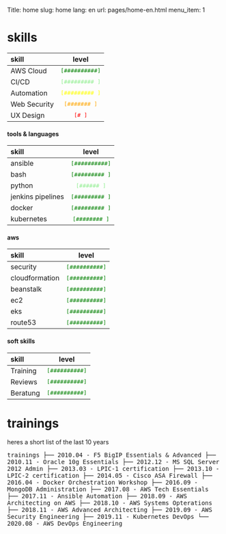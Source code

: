 Title: home
slug: home
lang: en
url: pages/home-en.html
menu_item: 1

# skills

| skill         | level                   |
| :------------ |:-----------------------:|
| AWS Cloud     |<span style="color:green"><samp>[##########]</samp></span>|
| CI/CD         |<span style="color:lightgreen"><samp>[######### ]</samp></span>|
| Automation    |<span style="color:yellow"><samp>[######### ]</samp></span>|
| Web Security  |<span style="color:orange"><samp>[#######   ]</samp></span>|
| UX Design     |<span style="color:red"><samp>[#         ]</samp></span>|

#### tools & languages

| skill         | level         |
| :------------ |:-------------:|
| ansible       |<span style="color:green"><samp>[##########]</samp></span>|
| bash          |<span style="color:green"><samp>[######### ]</samp></span>|
| python        |<span style="color:lightgreen"><samp>[######    ]</samp></span>|
| jenkins pipelines |<span style="color:green"><samp>[######### ]</samp></span>|
| docker        |<span style="color:green"><samp>[######### ]</samp></span>|
| kubernetes   |<span style="color:green"><samp>[########  ]</samp></span>|

#### aws

| skill         | level         |
| :------------ |:-------------:|
| security      |<span style="color:green"><samp>[##########]</samp></span>|
| cloudformation |<span style="color:green"><samp>[##########]</samp></span>|
| beanstalk     |<span style="color:green"><samp>[##########]</samp></span>|
| ec2           |<span style="color:green"><samp>[##########]</samp></span>|
| eks           |<span style="color:green"><samp>[##########]</samp></span>|
| route53       |<span style="color:green"><samp>[##########]</samp></span>|

#### soft skills

| skill         | level         |
| :------------ |:-------------:|
| Training      |<span style="color:green"><samp>[##########]</samp></span>|
| Reviews       |<span style="color:green"><samp>[##########]</samp></span>|
| Beratung      |<span style="color:green"><samp>[##########]</samp></span>|


# trainings

heres a short list of the last 10 years

<samp>
trainings
├── 2010.04 - F5 BigIP Essentials & Advanced
├── 2010.11 - Oracle 10g Essentials
├── 2012.12 - MS SQL Server 2012 Admin
├── 2013.03 - LPIC-1 certification
├── 2013.10 - LPIC-2 certification
├── 2014.05 - Cisco ASA Firewall
├── 2016.04 - Docker Orchestration Workshop
├── 2016.09 - MongoDB Administration
├── 2017.08 - AWS Tech Essentials
├── 2017.11 - Ansible Automation
├── 2018.09 - AWS Architecting on AWS
├── 2018.10 - AWS Systems Opterations
├── 2018.11 - AWS Advanced Architecting
├── 2019.09 - AWS Security Engineering
├── 2019.11 - Kubernetes DevOps
└── 2020.08 - AWS DevOps Engineering
</samp>